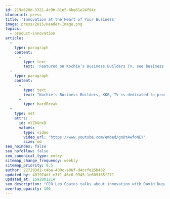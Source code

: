 ```yaml
---
id: 219a620d-3321-4c9b-81e5-6be61e24f94c
blueprint: press
title: 'Innovation at the Heart of Your Business'
image: press/2015/Header-Image.png
topics:
  - product-innovation
article:
  -
    type: paragraph
    content:
      -
        type: text
        text: 'Featured on Kochie’s Business Builders TV, see business expert David Dugan drop into our Sydney Office to chat with CEO, Leo Coates, on how we put innovation first. '
  -
    type: paragraph
    content:
      -
        type: text
        text: "Kochie's Business Builders, KKB, TV is dedicated to providing useful information to small and medium sized Australian businesses. The program is hosted by David Koch, a finance and small business expert, who also hosts Channel Seven's popular morning breakfast program, Sunrise."
      -
        type: hardBreak
  -
    type: set
    attrs:
      id: nYZbGnxD
      values:
        type: video
        video_url: 'https://www.youtube.com/embed/gnDt4wfoNEY'
        size: md
seo_noindex: false
seo_nofollow: false
seo_canonical_type: entry
sitemap_change_frequency: weekly
sitemap_priority: 0.5
author: 227293d1-c4ba-400c-a06f-d4ccfe15b482
updated_by: 481974df-e3f1-46c6-9945-1e609185f271
updated_at: 1692801214
seo_description: "CEO Leo Coates talks about innovation with David Dugan on Kochie's Business Builders TV. Dive deep into our innovative drive. Click to watch the inspiring chat!"
overlay_opacity: 100
---
```

